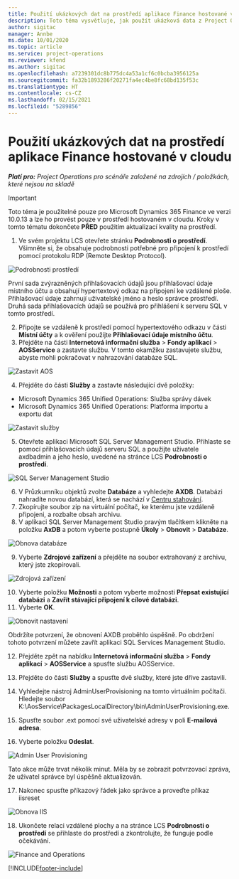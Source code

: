 ```yaml
---
title: Použití ukázkových dat na prostředí aplikace Finance hostované v cloudu
description: Toto téma vysvětluje, jak použít ukázková data z Project Operations na prostředí Dynamics 365 Finance hostované v cloudu.
author: sigitac
manager: Annbe
ms.date: 10/01/2020
ms.topic: article
ms.service: project-operations
ms.reviewer: kfend
ms.author: sigitac
ms.openlocfilehash: a7239301dc8b775dc4a53a1cf6c0bcba3956125a
ms.sourcegitcommit: fa32b1893286f20271fa4ec4be8fc68bd135f53c
ms.translationtype: HT
ms.contentlocale: cs-CZ
ms.lasthandoff: 02/15/2021
ms.locfileid: "5289856"
---
```

# <a name="apply-demo-data-to-a-finance-cloud-hosted-environment"></a>Použití ukázkových dat na prostředí aplikace Finance hostované v cloudu

_**Platí pro:** Project Operations pro scénáře založené na zdrojích / položkách, které nejsou na skladě_

> [!IMPORTANT]
> Toto téma je použitelné pouze pro Microsoft Dynamics 365 Finance ve verzi 10.0.13 a lze ho provést pouze v prostředí hostovaném v cloudu. Kroky v tomto tématu dokončete **PŘED** použitím aktualizací kvality na prostředí.

1. Ve svém projektu LCS otevřete stránku **Podrobnosti o prostředí**. Všimněte si, že obsahuje podrobnosti potřebné pro připojení k prostředí pomocí protokolu RDP (Remote Desktop Protocol).

![Podrobnosti prostředí ](./media/1EnvironmentDetails.png)

První sada zvýrazněných přihlašovacích údajů jsou přihlašovací údaje místního účtu a obsahují hypertextový odkaz na připojení ke vzdálené ploše. Přihlašovací údaje zahrnují uživatelské jméno a heslo správce prostředí. Druhá sada přihlašovacích údajů se používá pro přihlášení k serveru SQL v tomto prostředí.

2. Připojte se vzdáleně k prostředí pomocí hypertextového odkazu v části **Místní účty** a k ověření použijte **Přihlašovací údaje místního účtu**.
3. Přejděte na části **Internetová informační služba** > **Fondy aplikací** > **AOSService** a zastavte službu. V tomto okamžiku zastavujete službu, abyste mohli pokračovat v nahrazování databáze SQL.

![Zastavit AOS](./media/2StopAOS.png)

4. Přejděte do části **Služby** a zastavte následující dvě položky:

- Microsoft Dynamics 365 Unified Operations: Služba správy dávek
- Microsoft Dynamics 365 Unified Operations: Platforma importu a exportu dat

![Zastavit služby](./media/3StopServices.png)

5. Otevřete aplikaci Microsoft SQL Server Management Studio. Přihlaste se pomocí přihlašovacích údajů serveru SQL a použijte uživatele axdbadmin a jeho heslo, uvedené na stránce LCS **Podrobnosti o prostředí**.

![SQL Server Management Studio](./media/4SSMS.png)

6. V Průzkumníku objektů zvolte **Databáze** a vyhledejte **AXDB**. Databázi nahradíte novou databází, která se nachází v [Centru stahování](https://download.microsoft.com/download/1/a/3/1a314bd2-b082-4a87-abdc-1ba26c92b63d/ProjOpsDemoDataFOGARelease.zip). 
7. Zkopírujte soubor zip na virtuální počítač, ke kterému jste vzdáleně připojeni, a rozbalte obsah archivu.
8. V aplikaci SQL Server Management Studio pravým tlačítkem klikněte na položku **AxDB** a potom vyberte postupně **Úkoly** > **Obnovit** > **Databáze**.

![Obnova databáze](./media/5RestoreDatabase.png)

9. Vyberte **Zdrojové zařízení** a přejděte na soubor extrahovaný z archivu, který jste zkopírovali.

![Zdrojová zařízení](./media/6SourceDevice.png)

10. Vyberte položku **Možnosti** a potom vyberte možnosti **Přepsat existující databázi** a **Zavřít stávající připojení k cílové databázi**. 
11. Vyberte **OK**.

![Obnovit nastavení](./media/7RestoreSetting.png)

Obdržíte potvrzení, že obnovení AXDB proběhlo úspěšně. Po obdržení tohoto potvrzení můžete zavřít aplikaci SQL Services Management Studio.

12. Přejděte zpět na nabídku **Internetová informační služba** > **Fondy aplikací** > **AOSService** a spusťte službu AOSService.
13. Přejděte do části **Služby** a spusťte dvě služby, které jste dříve zastavili.

14. Vyhledejte nástroj AdminUserProvisioning na tomto virtuálním počítači. Hledejte soubor K:\AosService\PackagesLocalDirectory\bin\AdminUserProvisioning.exe.
15. Spusťte soubor .ext pomocí své uživatelské adresy v poli **E-mailová adresa**. 
16. Vyberte položku **Odeslat**.

![Admin User Provisioning](./media/8AdminUserProvisioning.png)

Tato akce může trvat několik minut. Měla by se zobrazit potvrzovací zpráva, že uživatel správce byl úspěšně aktualizován.

17. Nakonec spusťte příkazový řádek jako správce a proveďte příkaz iisreset

![Obnova IIS](./media/9IISReset.png)

18. Ukončete relaci vzdálené plochy a na stránce LCS **Podrobnosti o prostředí** se přihlaste do prostředí a zkontrolujte, že funguje podle očekávání.

![Finance and Operations](./media/10FinanceAndOperations.png)


[!INCLUDE[footer-include](../includes/footer-banner.md)]